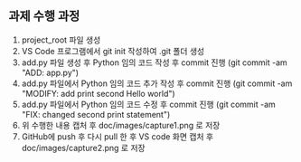 ## 과제 수행 과정

1. project_root 파일 생성
2. VS Code 프로그램에서 git init 작성하여 .git 폴더 생성
3. add.py 파일 생성 후 Python 임의 코드 작성 후 commit 진행 (git commit -am "ADD: app.py")
4. add.py 파일에서 Python 임의 코드 추가 작성 후 commit 진행 (git commit -am "MODIFY: add print second Hello world")
5. add.py 파일에서 Python 임의 코드 수정 후 commit 진행 (git commit -am "FIX: changed second print statement")
6. 위 수행한 내용 캡처 후 doc/images/capture1.png 로 저장
7. GitHub에 push 후 다시 pull 한 후 VS code 화면 캡처 후 doc/images/capture2.png 로 저장
